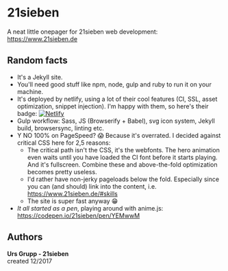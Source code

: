 # 21sieben

A neat little onepager for 21sieben web development:
https://www.21sieben.de

## Random facts

* It's a Jekyll site.
* You'll need good stuff like npm, node, gulp and ruby to run it on your machine.
* It's deployed by netlify, using a lot of their cool features (CI, SSL, asset optimization, snippet injection). I'm happy with them, so here's their badge:
[![Netlify](https://www.netlify.com/img/global/badges/netlify-color-accent.svg)](https://www.netlify.com)
* Gulp workflow: Sass, JS (Browserify + Babel), svg icon system, Jekyll build, browsersync, linting etc.
* Y NO 100% on PageSpeed? 😱 Because it's overrated. I decided against critical CSS here for 2,5 reasons:
  * The critical path isn't the CSS, it's the webfonts. The hero animation even waits until you have loaded the CI font before it starts playing. And it's fullscreen. Combine these and above-the-fold optimization becomes pretty useless.
  * I'd rather have non-jerky pageloads below the fold. Especially since you can (and should) link into the content, i.e. https://www.21sieben.de/#skills
  * The site is super fast anyway 😁
* *It all started as a pen*, playing around with anime.js: https://codepen.io/21sieben/pen/YEMwwM

## Authors
**Urs Grupp - 21sieben**  
created 12/2017
